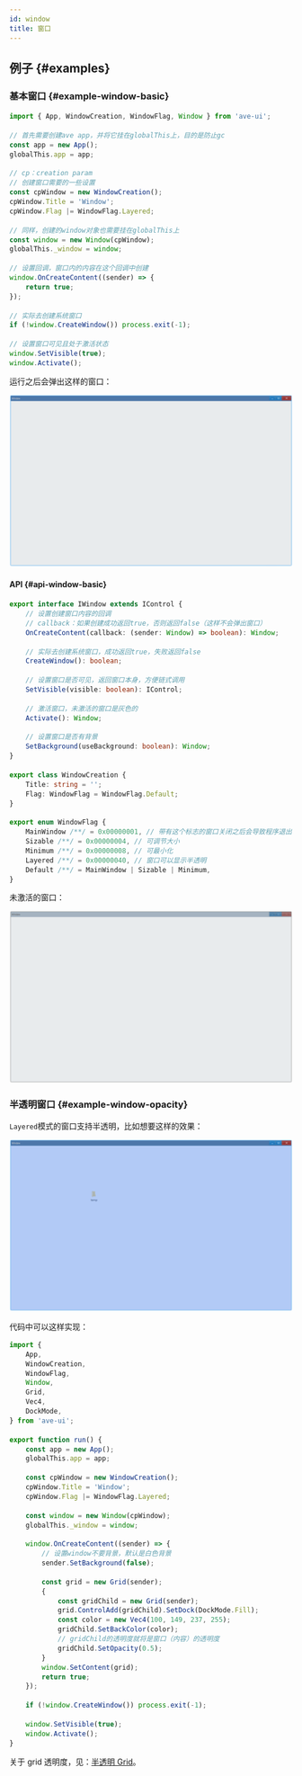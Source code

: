 ```yaml
---
id: window
title: 窗口
---
```


<!-- ## 简介 {#introduction}

TODO：以后添加对窗口的说明 -->

## 例子 {#examples}

### 基本窗口 {#example-window-basic}

```ts
import { App, WindowCreation, WindowFlag, Window } from 'ave-ui';

// 首先需要创建ave app，并将它挂在globalThis上，目的是防止gc
const app = new App();
globalThis.app = app;

// cp：creation param
// 创建窗口需要的一些设置
const cpWindow = new WindowCreation();
cpWindow.Title = 'Window';
cpWindow.Flag |= WindowFlag.Layered;

// 同样，创建的window对象也需要挂在globalThis上
const window = new Window(cpWindow);
globalThis._window = window;

// 设置回调，窗口内的内容在这个回调中创建
window.OnCreateContent((sender) => {
    return true;
});

// 实际去创建系统窗口
if (!window.CreateWindow()) process.exit(-1);

// 设置窗口可见且处于激活状态
window.SetVisible(true);
window.Activate();
```

运行之后会弹出这样的窗口：

![window basic](./assets/window-basic.png)

#### API {#api-window-basic}

```ts
export interface IWindow extends IControl {
    // 设置创建窗口内容的回调
    // callback：如果创建成功返回true，否则返回false（这样不会弹出窗口）
    OnCreateContent(callback: (sender: Window) => boolean): Window;

    // 实际去创建系统窗口，成功返回true，失败返回false
    CreateWindow(): boolean;

    // 设置窗口是否可见，返回窗口本身，方便链式调用
    SetVisible(visible: boolean): IControl;

    // 激活窗口，未激活的窗口是灰色的
    Activate(): Window;

    // 设置窗口是否有背景
    SetBackground(useBackground: boolean): Window;
}

export class WindowCreation {
    Title: string = '';
    Flag: WindowFlag = WindowFlag.Default;
}

export enum WindowFlag {
    MainWindow /**/ = 0x00000001, // 带有这个标志的窗口关闭之后会导致程序退出
    Sizable /**/ = 0x00000004, // 可调节大小
    Minimum /**/ = 0x00000008, // 可最小化
    Layered /**/ = 0x00000040, // 窗口可以显示半透明
    Default /**/ = MainWindow | Sizable | Minimum,
}
```

未激活的窗口：

![window not active](./assets/window-not-active.png)

### 半透明窗口 {#example-window-opacity}

`Layered`模式的窗口支持半透明，比如想要这样的效果：

![window opacity](./assets/window-opacity.png)

代码中可以这样实现：

```ts {24,33}
import {
    App,
    WindowCreation,
    WindowFlag,
    Window,
    Grid,
    Vec4,
    DockMode,
} from 'ave-ui';

export function run() {
    const app = new App();
    globalThis.app = app;

    const cpWindow = new WindowCreation();
    cpWindow.Title = 'Window';
    cpWindow.Flag |= WindowFlag.Layered;

    const window = new Window(cpWindow);
    globalThis._window = window;

    window.OnCreateContent((sender) => {
        // 设置window不要背景，默认是白色背景
        sender.SetBackground(false);

        const grid = new Grid(sender);
        {
            const gridChild = new Grid(sender);
            grid.ControlAdd(gridChild).SetDock(DockMode.Fill);
            const color = new Vec4(100, 149, 237, 255);
            gridChild.SetBackColor(color);
            // gridChild的透明度就将是窗口（内容）的透明度
            gridChild.SetOpacity(0.5);
        }
        window.SetContent(grid);
        return true;
    });

    if (!window.CreateWindow()) process.exit(-1);

    window.SetVisible(true);
    window.Activate();
}
```

关于 grid 透明度，见：[半透明 Grid](layout#example-grid-opacity)。
